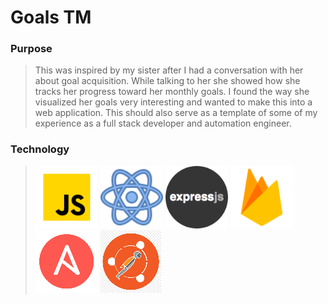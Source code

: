 # Goals TM

### Purpose
> This was inspired by my sister after I had a conversation with her about goal acquisition. While talking to her she showed how she tracks her progress toward her monthly goals. I found the way she visualized her goals very interesting and wanted to make this into a web application. This should also serve as a template of some of my experience as a full stack developer and automation engineer.


### Technology
> ![Javascript](doc/readme_images/javascript.png) ![React](doc/readme_images/react.png) ![Express.js](doc/readme_images/express.png) ![Firebase](doc/readme_images/firebase.png) ![Ansible](doc/readme_images/ansible.png) ![Ansible](doc/readme_images/postman.png) 